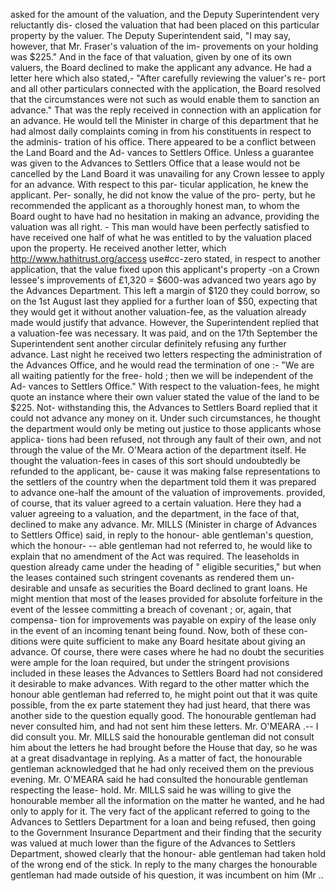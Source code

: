 asked for the amount of the valuation, and the Deputy Superintendent very reluctantly dis- closed the valuation that had been placed on this particular property by the valuer. The Deputy Superintendent said, "I may say, however, that Mr. Fraser's valuation of the im- provements on your holding was $225." And in the face of that valuation, given by one of its own valuers, the Board declined to make the applicant any advance. He had a letter here which also stated,- "After carefully reviewing the valuer's re- port and all other particulars connected with the application, the Board resolved that the circumstances were not such as would enable them to sanction an advance." That was the reply received in connection with an application for an advance. He would tell the Minister in charge of this department that he had almost daily complaints coming in from his constituents in respect to the adminis- tration of his office. There appeared to be a conflict between the Land Board and the Ad- vances to Settlers Office. Unless a guarantee was given to the Advances to Settlers Office that a lease would not be cancelled by the Land Board it was unavailing for any Crown lessee to apply for an advance. With respect to this par- ticular application, he knew the applicant. Per- sonally, he did not know the value of the pro- perty, but he recommended the applicant as a thoroughly honest man, to whom the Board ought to have had no hesitation in making an advance, providing the valuation was all right. \- This man would have been perfectly satisfied to have received one half of what he was entitled to by the valuation placed upon the property. He received another letter, which http://www.hathitrust.org/access use#cc-zero stated, in respect to another application, that the value fixed upon this applicant's property -on a Crown lessee's improvements of £1,320 = $600-was advanced two years ago by the Advances Department. This left a margin of $120 they could borrow, so on the 1st August last they applied for a further loan of $50, expecting that they would get it without another valuation-fee, as the valuation already made would justify that advance. However, the Superintendent replied that a valuation-fee was necessary. It was paid, and on the 17th September the Superintendent sent another circular definitely refusing any further advance. Last night he received two letters respecting the administration of the Advances Office, and he would read the termination of one :- "We are all waiting patiently for the free- hold ; then we will be independent of the Ad- vances to Settlers Office." With respect to the valuation-fees, he might quote an instance where their own valuer stated the value of the land to be $225. Not- withstanding this, the Advances to Settlers Board replied that it could not advance any money on it. Under such circumstances, he thought the department would only be meting out justice to those applicants whose applica- tions had been refused, not through any fault of their own, and not through the value of the Mr. O'Meara action of the department itself. He thought the valuation-fees in cases of this sort should undoubtedly be refunded to the applicant, be- cause it was making false representations to the settlers of the country when the department told them it was prepared to advance one-half the amount of the valuation of improvements. provided, of course, that its valuer agreed to a certain valuation. Here they had a valuer agreeing to a valuation, and the department, in the face of that, declined to make any advance. Mr. MILLS (Minister in charge of Advances to Settlers Office) said, in reply to the honour- able gentleman's question, which the honour- \-- able gentleman had not referred to, he would like to explain that no amendment of the Act was required. The leaseholds in question already came under the heading of " eligible securities," but when the leases contained such stringent covenants as rendered them un- desirable and unsafe as securities the Board declined to grant loans. He might mention that most of the leases provided for absolute forfeiture in the event of the lessee committing a breach of covenant ; or, again, that compensa- tion for improvements was payable on expiry of the lease only in the event of an incoming tenant being found. Now, both of these con- ditions were quite sufficient to make any Board hesitate about giving an advance. Of course, there were cases where he had no doubt the securities were ample for the loan required, but under the stringent provisions included in these leases the Advances to Settlers Board had not considered it desirable to make advances. With regard to the other matter which the honour able gentleman had referred to, he might point out that it was quite possible, from the ex parte statement they had just heard, that there was another side to the question equally good. The honourable gentleman had never consulted him, and had not sent him these letters. Mr. O'MEARA .-- I did consult you. Mr. MILLS said the honourable gentleman did not consult him about the letters he had brought before the House that day, so he was at a great disadvantage in replying. As a matter of fact, the honourable gentleman acknowledged that he had only received them on the previous evening. Mr. O'MEARA said he had consulted the honourable gentleman respecting the lease- hold. Mr. MILLS said he was willing to give the honourable member all the information on the matter he wanted, and he had only to apply for it. The very fact of the applicant referred to going to the Advances to Settlers Department for a loan and being refused, then going to the Government Insurance Department and their finding that the security was valued at much lower than the figure of the Advances to Settlers Department, showed clearly that the honour- able gentleman had taken hold of the wrong end of the stick. In reply to the many charges the honourable gentleman had made outside of his question, it was incumbent on him (Mr .. 